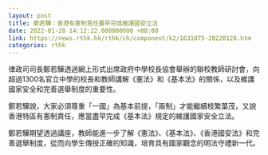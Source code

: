 ```yaml
---
layout: post
title: 鄭若驊：香港有憲制責任盡早完成維護國安立法
date: 2022-01-28 14:12:22.000000000 +08:00
link: https://news.rthk.hk/rthk/ch/component/k2/1631075-20220128.htm
categories: rthk
---
```


律政司司長鄭若驊透過網上形式出席政府中學校長協會舉辦的聯校教師研討會，向超過1300名官立中學的校長和教師講解《憲法》和《基本法》的關係，以及維護國家安全和完善選舉制度的重要性。

鄭若驊說，大家必須尊重「一國」為基本前提，「兩制」才能繼續枝繁葉茂，又說香港特區有憲制責任，應當盡早完成《基本法》規定的維護國家安全立法。

鄭若驊期望透過講座，教師能進一步了解《憲法》、《基本法》、《香港國安法》和完善選舉制度，從而向學生傳授正確的知識，培育具有國家觀念的明法守禮新一代。
